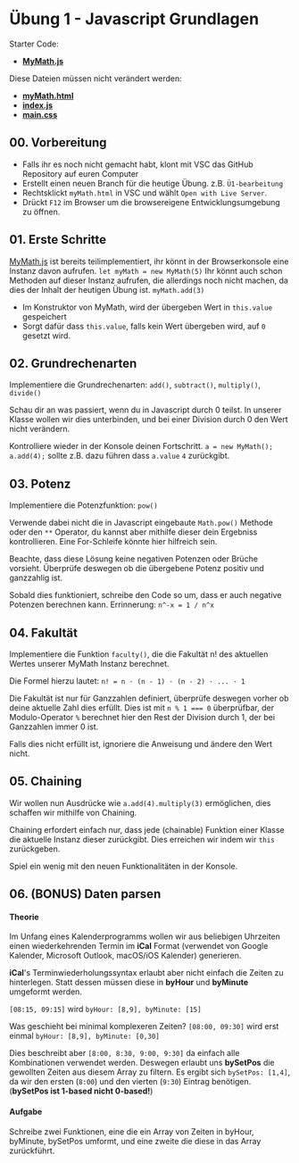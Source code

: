  # Übung 1 - Javascript Grundlagen #

 Starter Code:
 * **[MyMath.js](MyMath.js)**
 
 Diese Dateien müssen nicht verändert werden:
 * **[myMath.html](myMath.html)**
 * **[index.js](index.js)**
 * **[main.css](main.css)**

 ## 00. Vorbereitung ##

* Falls ihr es noch nicht gemacht habt, klont mit VSC das GitHub Repository auf euren Computer 
* Erstellt einen neuen Branch für die heutige Übung. z.B. `Ü1-bearbeitung`
* Rechtsklickt `myMath.html` in VSC und wählt `Open with Live Server`.
* Drückt `F12` im Browser um die browsereigene Entwicklungsumgebung zu öffnen.

## 01. Erste Schritte ##

[MyMath.js](MyMath.js) ist bereits teilimplementiert, ihr könnt in der Browserkonsole eine Instanz davon aufrufen. `let myMath = new MyMath(5)`
Ihr könnt auch schon Methoden auf dieser Instanz aufrufen, die allerdings noch nicht machen, da dies der Inhalt der heutigen Übung ist. `myMath.add(3)`

* Im Konstruktor von MyMath, wird der übergeben Wert in `this.value` gespeichert
* Sorgt dafür dass `this.value`, falls kein Wert übergeben wird, auf `0` gesetzt wird.

## 02. Grundrechenarten ##

Implementiere die Grundrechenarten: `add()`, `subtract()`, `multiply()`, `divide()`

Schau dir an was passiert, wenn du in Javascript durch 0 teilst. In unserer Klasse wollen wir dies unterbinden, und bei einer Division durch 0 den Wert nicht verändern.

Kontrolliere wieder in der Konsole deinen Fortschritt. `a = new MyMath(); a.add(4);` sollte z.B. dazu führen dass `a.value` `4` zurückgibt.

## 03. Potenz ##

Implementiere die Potenzfunktion: `pow()`

Verwende dabei nicht die in Javascript eingebaute `Math.pow()` Methode oder den `**` Operator, du kannst aber mithilfe dieser dein Ergebniss kontrollieren.
Eine For-Schleife könnte hier hilfreich sein. 

Beachte, dass diese Lösung keine negativen Potenzen oder Brüche vorsieht. Überprüfe deswegen ob die übergebene Potenz positiv und ganzzahlig ist.

Sobald dies funktioniert, schreibe den Code so um, dass er auch negative Potenzen berechnen kann.
Errinnerung: `n^-x = 1 / n^x`

## 04. Fakultät ##

Implementiere die Funktion `faculty()`, die die Fakultät n! des aktuellen Wertes unserer MyMath Instanz berechnet.

Die Formel hierzu lautet: `n! = n ⋅ (n - 1) ⋅ (n - 2) ⋅ ... ⋅ 1`

Die Fakultät ist nur für Ganzzahlen definiert, überprüfe deswegen vorher ob deine aktuelle Zahl dies erfüllt. Dies ist mit `n % 1 === 0` überprüfbar, der Modulo-Operator `%` berechnet hier den Rest der Division durch 1, der bei Ganzzahlen immer 0 ist.

Falls dies nicht erfüllt ist, ignoriere die Anweisung und ändere den Wert nicht.

## 05. Chaining ##

Wir wollen nun Ausdrücke wie `a.add(4).multiply(3)` ermöglichen, dies schaffen wir mithilfe von Chaining.

Chaining erfordert einfach nur, dass jede (chainable) Funktion einer Klasse die aktuelle Instanz dieser zurückgibt. Dies erreichen wir indem wir `this` zurückgeben.

Spiel ein wenig mit den neuen Funktionalitäten in der Konsole.

## 06. (BONUS) Daten parsen ##

#### Theorie ####
Im Unfang eines Kalenderprogramms wollen wir aus beliebigen Uhrzeiten einen wiederkehrenden Termin im **iCal** Format (verwendet von Google Kalender, Microsoft Outlook, macOS/iOS Kalender) generieren.

**iCal**'s Terminwiederholungssyntax erlaubt aber nicht einfach die Zeiten zu hinterlegen. Statt dessen müssen diese in **byHour** und **byMinute** umgeformt werden. 

`[08:15, 09:15]` wird `byHour: [8,9], byMinute: [15]`

Was geschieht bei minimal komplexeren Zeiten?
`[08:00, 09:30]` wird erst einmal `byHour: [8,9], byMinute: [0,30]`

Dies beschreibt aber `[8:00, 8:30, 9:00, 9:30]` da einfach alle Kombinationen verwendet werden.
Deswegen erlaubt uns **bySetPos** die gewollten Zeiten aus diesem Array zu filtern.
Es ergibt sich `bySetPos: [1,4]`, da wir den ersten (`8:00`) und den vierten (`9:30`) Eintrag benötigen. 
(**bySetPos ist 1-based nicht 0-based!**)

#### Aufgabe ####

Schreibe zwei Funktionen, eine die ein Array von Zeiten in byHour, byMinute, bySetPos umformt, und eine zweite die diese in das Array zurückführt.
